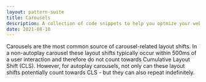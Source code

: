 ```yaml
---
layout: pattern-suite
title: Carousels
description: A collection of code snippets to help you optmize your web projects.
date: 2021-08-10
---
```


Carousels are the most common source of carousel-related layout shifts. In a non-autoplay carousel these layout shifts typically occur within 500ms of a user interaction and therefore do not count towards Cumulative Layout Shift (CLS). However, for autoplay carousels, not only can these layout shifts potentially count towards CLS - but they can also repeat indefinitely.

